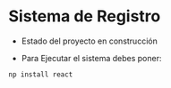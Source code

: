 <h1> Sistema de Registro </h1>

- Estado del proyecto en construcción

- Para Ejecutar el sistema debes poner:

```np install react ```  

